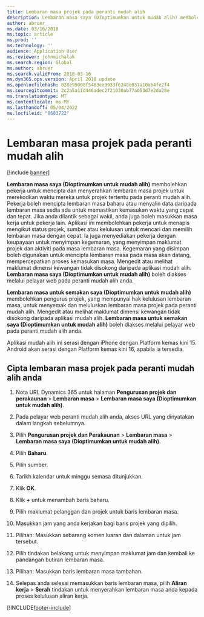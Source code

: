 ```yaml
---
title: Lembaran masa projek pada peranti mudah alih
description: Lembaran masa saya (Dioptimumkan untuk mudah alih) membolehkan pekerja untuk mencipta dan menyerahkan lembaran masa projek untuk merekodkan waktu mereka untuk projek tertentu pada peranti mudah alih.
author: abruer
ms.date: 03/16/2018
ms.topic: article
ms.prod: ''
ms.technology: ''
audience: Application User
ms.reviewer: johnmichalak
ms.search.region: Global
ms.author: abruer
ms.search.validFrom: 2018-03-16
ms.dyn365.ops.version: April 2018 update
ms.openlocfilehash: 028e95008f5483ce3933f6248e037a10ab4fe2f4
ms.sourcegitcommit: 2c2a5a11d446adec2f21030ab77a053d7e2da28e
ms.translationtype: MT
ms.contentlocale: ms-MY
ms.lasthandoff: 05/04/2022
ms.locfileid: "8683722"
---
```

# <a name="project-timesheets-on-a-mobile-device"></a>Lembaran masa projek pada peranti mudah alih

[!include [banner](../includes/banner.md)]

**Lembaran masa saya (Dioptimumkan untuk mudah alih)** membolehkan pekerja untuk mencipta dan menyerahkan lembaran masa projek untuk merekodkan waktu mereka untuk projek tertentu pada peranti mudah alih. Pekerja boleh mencipta lembaran masa baharu atau menyalin data daripada lembaran masa sedia ada untuk memastikan kemasukan waktu yang cepat dan tepat. Jika anda dilantik sebagai wakil, anda juga boleh masukkan masa kerja untuk pekerja lain. Aplikasi ini membolehkan pekerja untuk menapis mengikut status projek, sumber atau kelulusan untuk mencari dan memilih lembaran masa dengan cepat. Ia juga menyediakan pekerja dengan keupayaan untuk menyimpan kegemaran, yang menyimpan maklumat projek dan aktiviti pada masa lembaran masa. Kegemaran yang disimpan boleh digunakan untuk mencipta lembaran masa pada masa akan datang, mempercepatkan proses kemasukan masa. Mengedit atau melihat maklumat dimensi kewangan tidak disokong daripada aplikasi mudah alih. **Lembaran masa saya (Dioptimumkan untuk mudah alih)** boleh diakses melalui pelayar web pada peranti mudah alih anda.

**Lembaran masa untuk semakan saya (Dioptimumkan untuk mudah alih)** membolehkan pengurus projek, yang mempunyai hak kelulusan lembaran masa, untuk menyemak dan meluluskan lembaran masa projek pada peranti mudah alih. Mengedit atau melihat maklumat dimensi kewangan tidak disokong daripada aplikasi mudah alih. **Lembaran masa untuk semakan saya (Dioptimumkan untuk mudah alih)** boleh diakses melalui pelayar web pada peranti mudah alih anda.

Aplikasi mudah alih ini serasi dengan iPhone dengan Platform kemas kini 15.
Android akan serasi dengan Platform kemas kini 16, apabila ia tersedia.

## <a name="create-a-project-timesheet-on-your-mobile-device"></a>Cipta lembaran masa projek pada peranti mudah alih anda

1.  Nota URL Dynamics 365 untuk halaman **Pengurusan projek dan perakaunan** \> **Lembaran masa** \> **Lembaran masa saya (Dioptimumkan untuk mudah alih)**.

2.  Pada pelayar web peranti mudah alih anda, akses URL yang dinyatakan dalam langkah sebelumnya.
 
3.  Pilih **Pengurusan projek dan Perakaunan** \> **Lembaran masa** \> **Lembaran masa saya (Dioptimumkan untuk mudah alih)**.

4.  Pilih **Baharu**.

5.  Pilih sumber.

6.  Tarikh kalendar untuk minggu semasa ditunjukkan.

7.  Klik **OK**.

8.  Klik **+** untuk menambah baris baharu.

9.  Pilih maklumat pelanggan dan projek untuk baris lembaran masa.

10. Masukkan jam yang anda kerjakan bagi baris projek yang dipilih.

11. Pilihan: Masukkan sebarang komen luaran dan dalaman untuk jam tersebut.

12. Pilih tindakan belakang untuk menyimpan maklumat jam dan kembali ke pandangan butiran lembaran masa.

13. Pilihan: Masukkan baris lembaran masa tambahan.

14. Selepas anda selesai memasukkan baris lembaran masa, pilih **Aliran kerja** \> **Serah** tindakan untuk menyerahkan lembaran masa anda kepada proses kelulusan aliran kerja.


[!INCLUDE[footer-include](../includes/footer-banner.md)]